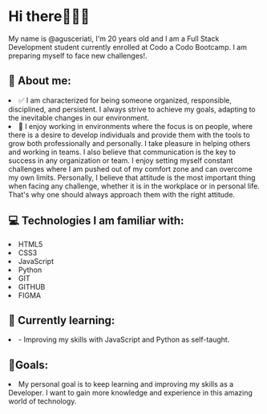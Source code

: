 <h1>Hi there🙋🏻‍♂️</h1>

<p>My name is @agusceriati, I'm 20 years old and I am a Full Stack Development student currently enrolled at Codo a Codo Bootcamp. I am preparing myself to face new challenges!.
</p> 

<h2>👀 About me: </h2>
    
   <li>✅ I am characterized for being someone organized, responsible, disciplined, and persistent. I always strive to achieve my goals, adapting to the inevitable changes in our environment.</li>  
   <li>👥 I enjoy working in environments where the focus is on people, where there is a desire to develop individuals and provide them with the tools to grow both professionally and personally. I take pleasure in helping others and working in teams. I also believe that communication is the key to success in any organization or team. I enjoy setting myself constant challenges where I am pushed out of my comfort zone and can overcome my own limits. Personally, I believe that attitude is the most important thing when facing any challenge, whether it is in the workplace or in personal life. That's why one should always approach them with the right attitude.
   </li>  

     
<h2>💻 Technologies I am familiar with: </h2>
  <li>HTML5</li>
   <li>CSS3</li>
   <li>JavaScript</li>
   <li>Python</li>
   <li>GIT</li>
   <li>GITHUB</li>
   <li>FIGMA</li>

<h2>🌱 Currently learning: </h2>
    
   <li> - Improving my skills with JavaScript and Python as self-taught.</li>  


  

<h2>🎯Goals:</h2>
   <li>My personal goal is to keep learning and improving my skills as a Developer. I want to gain more knowledge and experience in this amazing world of technology.</li>
     


   
